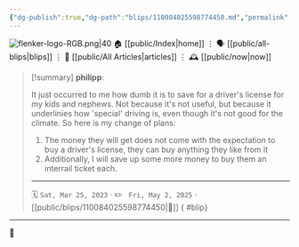 ```yaml
---
{"dg-publish":true,"dg-path":"blips/110084025598774450.md","permalink":"/blips/110084025598774450/","title":"philipp on mastodon @ 2023-03-25"}
---
```



<div class="transclusion internal-embed is-loaded"><div class="markdown-embed">




![flenker-logo-RGB.png|40](/img/user/attachments/flenker-logo-RGB.png)
🏠 [[public/Index\|home]]  ⋮ 🗣️ [[public/all-blips\|blips]] ⋮  📝 [[public/All Articles\|articles]]  ⋮ 🕰️ [[public/now\|now]]


</div></div>


> [!summary] **philipp**:
>
> It just occurred to me how dumb it is to save for a driver's license for my kids and nephews. Not because it's not useful, but because it underlinies how 'special' driving is, even though it's not good for the climate.
> So here is my change of plans:
> 1) The money they will get does not come with the expectation to buy a driver's license, they can buy anything they like from it
> 2) Additionally, I will save up some more money to buy them an interrail ticket each.
> - - -
>
> 🗓️ <code>Sat, Mar 25, 2023</code>  · ✏️ <code> Fri, May 2, 2025</code>  · [[public/blips/110084025598774450\|🔗]]
{ #blip}


- - -

 👾
